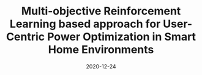 ---
title: "Multi-objective Reinforcement Learning based approach for User-Centric Power Optimization in Smart Home Environments"
collection: publications
permalink: /publication/2020-12-24-Multi-objective-Reinforcement-Learning-based-approach-for-User-Centric-Power-Optimization-in-Smart-Home-Environments
# excerpt: 'Smart homes require every device inside them to be connected with each other at all times, which leads to a lot of power wastage on a daily basis. As the devices inside a smart home increase, it becomes difficult for the user to control or operate every individual device optimally. Therefore, users generally rely on power management systems for such optimization but often are not satisfied with the results. In this paper, we present a novel multi-objective reinforcement learning framework with two-fold objectives of minimizing power consumption and maximizing user satisfaction. The framework explores the trade-off between the two objectives and converges to a better power management policy when both objectives are considered while finding an optimal policy. We experiment on real-world smart home data, and show that the multi-objective approaches: i) establish trade-off between the two objectives, ii) achieve better combined user satisfaction and power consumption than single-objective approaches. We also show that the devices that are used regularly and have several fluctuations in device modes at regular intervals should be targeted for optimization, and the experiments on data from other smart homes fetch similar results, hence ensuring transfer-ability of the proposed framework.'
date: 2020-12-24
venue: 'IEEE International Conference on Smart Data Services (SMDS)'
paperurl: 'https://ieeexplore.ieee.org/document/9288505'
citation: 'S. Gupta, S. Bhambri, K. Dhingra, A. B. Buduru and P. Kumaraguru, "Multi-objective Reinforcement Learning based approach for User-Centric Power Optimization in Smart Home Environments," 2020 IEEE International Conference on Smart Data Services (SMDS), 2020, pp. 89-96, doi: 10.1109/SMDS49396.2020.00018.'
---